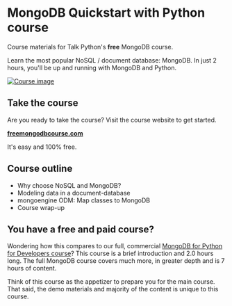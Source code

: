 # MongoDB Quickstart with Python course

Course materials for Talk Python's **free** MongoDB course. 

Learn the most popular NoSQL / document database: MongoDB.
In just 2 hours, you'll be up and running with MongoDB and Python.

[![Course image](https://raw.githubusercontent.com/mikeckennedy/mongodb-quickstart-course/master/readme_resources/mongo-quickstart-logo-scaled.jpg)](http://freemongodbcourse.com/)

## Take the course

Are you ready to take the course? Visit the course website to get started. 

[**freemongodbcourse.com**](http://freemongodbcourse.com/)

It's easy and 100% free.

## Course outline

* Why choose NoSQL and MongoDB?
* Modeling data in a document-database
* mongoengine ODM: Map classes to MongoDB
* Course wrap-up

## You have a free and paid course?

Wondering how this compares to  our full, commercial [MongoDB for Python for Developers course](https://training.talkpython.fm/courses/explore_mongodb_for_python_developers_course/mongodb-for-python-for-developers-featuring-orm-odm-mongoengine)? This course is a brief introduction and 2.0 hours long. The full MongoDB course covers much more, in greater depth and is 7 hours of content.

Think of this course as the appetizer to prepare you for the main course. That said, the demo materials and majority of the content is unique to this course.
